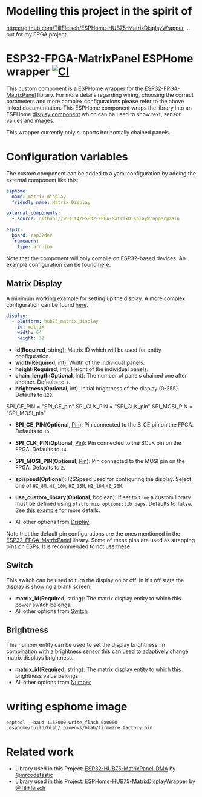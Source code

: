 # Modelling this project in the spirit of
https://github.com/TillFleisch/ESPHome-HUB75-MatrixDisplayWrapper
... but for my FPGA project.

# ESP32-FPGA-MatrixPanel ESPHome wrapper [![CI](https://github.com/w531t4/ESP32-FPGA-MatrixDisplayWrapper/actions/workflows/ci.yaml/badge.svg?branch=main)](https://github.com/w531t4/ESP32-FPGA-MatrixDisplayWrapper/actions/workflows/ci.yaml)

This custom component is a [ESPHome](https://esphome.io/) wrapper for the [ESP32-FPGA-MatrixPanel](https://github.com/w531t4/ESP32-FPGA-MatrixPanel#main) library. For more details regarding wiring, choosing the correct parameters and more complex configurations please refer to the above linked documentation.
This ESPHome component wraps the library into an ESPHome [display component](https://esphome.io/components/display/index.html) which can be used to show text, sensor values and images.

This wrapper currently only supports horizontally chained panels.

# Configuration variables

The custom component can be added to a yaml configuration by adding the external component like this:

```yaml
esphome:
  name: matrix-display
  friendly_name: Matrix Display

external_components:
  - source: github://w531t4/ESP32-FPGA-MatrixDisplayWrapper@main

esp32:
  board: esp32dev
  framework:
    type: arduino
```

Note that the component will only compile on ESP32-based devices.
An example configuration can be found [here](example.yaml).

## Matrix Display

A minimum working example for setting up the display. A more complex configuration can be found [here](complex_matrix_config.yaml).

```yaml
display:
  - platform: hub75_matrix_display
    id: matrix
    width: 64
    height: 32
```


- **id**(**Required**, string): Matrix ID which will be used for entity configuration.
- **width**(**Required**, int): Width of the individual panels.
- **height**(**Required**, int): Height of the individual panels.
- **chain_length**(**Optional**, int): The number of panels chained one after another. Defaults to `1`.
- **brightness**(**Optional**, int): Initial brightness of the display (0-255). Defaults to `128`.

SPI_CE_PIN =  "SPI_CE_pin"
SPI_CLK_PIN = "SPI_CLK_pin"
SPI_MOSI_PIN = "SPI_MOSI_pin"
- **SPI_CE_PIN**(**Optional**, [Pin](https://esphome.io/guides/configuration-types.html#config-pin)): Pin connected to the S_CE pin on the FPGA. Defaults to `15`.
- **SPI_CLK_PIN**(**Optional**, [Pin](https://esphome.io/guides/configuration-types.html#config-pin)): Pin connected to the SCLK pin on the FPGA. Defaults to `14`.
- **SPI_MOSI_PIN**(**Optional**, [Pin](https://esphome.io/guides/configuration-types.html#config-pin)): Pin connected to the MOSI pin on the FPGA. Defaults to `2`.

- **spispeed**(**Optional**): I2SSpeed used for configuring the display. Select one of `HZ_8M`, `HZ_10M`, `HZ_15M`, `HZ_16M`,`HZ_20M`.
- **use_custom_library**(**Optional**, boolean): If set to `true` a custom library must be defined using `platformio_options:lib_deps`. Defaults to `false`. See [this example](custom_library.yaml) for more details.

- All other options from [Display](https://esphome.io/components/display/index.html)

Note that the default pin configurations are the ones mentioned in the [ESP32-FPGA-MatrixPanel](https://github.com/w531t4/ESP32-FPGA-MatrixPanel) library. Some of these pins are used as strapping pins on ESPs. It is recommended to not use these.

## Switch

This switch can be used to turn the display on or off. In it's off state the display is showing a blank screen.

- **matrix_id**(**Required**, string): The matrix display entity to which this power switch belongs.
- All other options from [Switch](https://esphome.io/components/switch/index.html#config-switch)

## Brightness

This number entity can be used to set the display brightness. In combination with a brightness sensor this can used to adaptively change matrix displays brightness.

- **matrix_id**(**Required**, string): The matrix display entity to which this brightness value belongs.
- All other options from [Number](https://esphome.io/components/number/index.html#config-number)

# writing esphome image
`esptool --baud 1152000 write_flash 0x0000 .esphome/build/blah/.pioenvs/blah/firmware.factory.bin`

# Related work

- Library used in this Project: [ESP32-HUB75-MatrixPanel-DMA](https://github.com/mrcodetastic/ESP32-HUB75-MatrixPanel-DMA) by [@mrcodetastic](https://github.com/mrcodetastic)
- Library used in this Project: [ESPHome-HUB75-MatrixDisplayWrapper](https://github.com/TillFleisch/ESPHome-HUB75-MatrixDisplayWrapper) by [@TillFleisch](https://github.com/TillFleisch)
